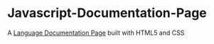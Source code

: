 # Javascript-Documentation-Page
A [Language Documentation Page](https://codepen.io/nolimitz71/pen/XWjzdmZ) built with HTML5 and CSS
